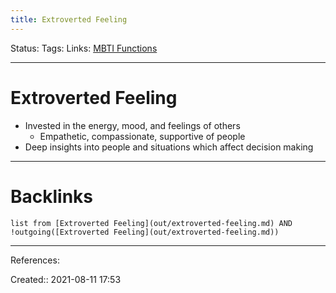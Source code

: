 ```yaml
---
title: Extroverted Feeling
---
```

Status: 
Tags: 
Links: [MBTI Functions](out/mbti-functions.md)
___
# Extroverted Feeling
- Invested in the energy, mood, and feelings of others
	- Empathetic, compassionate, supportive of people
- Deep insights into people and situations which affect decision making
___
# Backlinks
```dataview
list from [Extroverted Feeling](out/extroverted-feeling.md) AND !outgoing([Extroverted Feeling](out/extroverted-feeling.md))
```
___
References:

Created:: 2021-08-11 17:53
